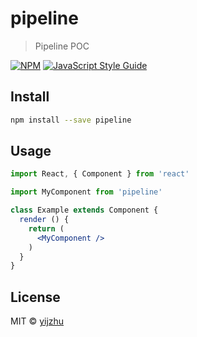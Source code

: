 # pipeline

> Pipeline POC

[![NPM](https://img.shields.io/npm/v/pipeline.svg)](https://www.npmjs.com/package/pipeline) [![JavaScript Style Guide](https://img.shields.io/badge/code_style-standard-brightgreen.svg)](https://standardjs.com)

## Install

```bash
npm install --save pipeline
```

## Usage

```jsx
import React, { Component } from 'react'

import MyComponent from 'pipeline'

class Example extends Component {
  render () {
    return (
      <MyComponent />
    )
  }
}
```

## License

MIT © [yijzhu](https://github.com/yijzhu)
